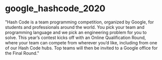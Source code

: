 # google_hashcode_2020

"Hash Code is a team programming competition, organized by Google, for students and professionals around the world. You pick your team and programming language and we pick an engineering problem for you to solve. This year’s contest kicks off with an Online Qualification Round, where your team can compete from wherever you’d like, including from one of our Hash Code hubs. Top teams will then be invited to a Google office for the Final Round."
